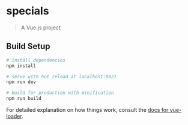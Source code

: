 # specials

> A Vue.js project

## Build Setup

``` bash
# install dependencies
npm install

# serve with hot reload at localhost:8021
npm run dev

# build for production with minification
npm run build
```

For detailed explanation on how things work, consult the [docs for vue-loader](http://vuejs.github.io/vue-loader).
